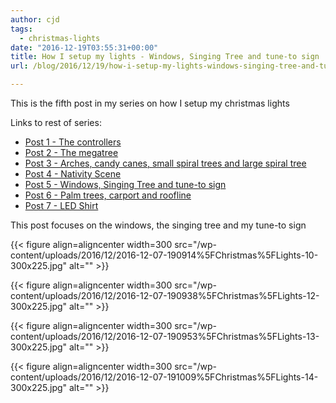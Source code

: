 ```yaml
---
author: cjd
tags:
  - christmas-lights
date: "2016-12-19T03:55:31+00:00"
title: How I setup my lights - Windows, Singing Tree and tune-to sign
url: /blog/2016/12/19/how-i-setup-my-lights-windows-singing-tree-and-tune-to-sign/

---
```

This is the fifth post in my series on how I setup my christmas lights

Links to rest of series:

- [Post 1 - The controllers](/blogs/2016/12/how-i-setup-my-lights-the-controllers/)
- [Post 2 - The megatree](/blogs/2016/12/how-i-setup-my-lights-the-megatree/)
- [Post 3 - Arches, candy canes, small spiral trees and large spiral tree](/blogs/2016/12/how-i-setup-my-lights-arches-candy-canes-small-spiral-trees-and-large-spiral-tree/)
- [Post 4 - Nativity Scene](/blogs/2016/12/how-i-setup-my-lights-nativity-scene/)
- [Post 5 - Windows, Singing Tree and tune-to sign](/blogs/2016/12/how-i-setup-my-lights-windows-singing-tree-and-tune-to-sign/)
- [Post 6 - Palm trees, carport and roofline](/blogs/2016/12/how-i-setup-my-lights-palm-trees-carport-and-roofline/)
- [Post 7 - LED Shirt](/blogs/2016/12/how-i-setup-my-lights-led-shirt/)

This post focuses on the windows, the singing tree and my tune-to sign

{{< figure align=aligncenter width=300 src="/wp-content/uploads/2016/12/2016-12-07-190914%5FChristmas%5FLights-10-300x225.jpg" alt="" >}}

{{< figure align=aligncenter width=300 src="/wp-content/uploads/2016/12/2016-12-07-190938%5FChristmas%5FLights-12-300x225.jpg" alt="" >}}

{{< figure align=aligncenter width=300 src="/wp-content/uploads/2016/12/2016-12-07-190953%5FChristmas%5FLights-13-300x225.jpg" alt="" >}}

{{< figure align=aligncenter width=300 src="/wp-content/uploads/2016/12/2016-12-07-191009%5FChristmas%5FLights-14-300x225.jpg" alt="" >}}
